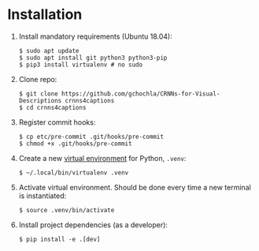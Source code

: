 # Installation

1. Install mandatory requirements (Ubuntu 18.04):

    ```console
    $ sudo apt update
    $ sudo apt install git python3 python3-pip
    $ pip3 install virtualenv # no sudo
    ```

1. Clone repo:

    ```console
    $ git clone https://github.com/gchochla/CRNNs-for-Visual-Descriptions crnns4captions
    $ cd crnns4captions
    ```

1. Register commit hooks:

    ```console
    $ cp etc/pre-commit .git/hooks/pre-commit
    $ chmod +x .git/hooks/pre-commit
    ```

1. Create a new [virtual environment](https://realpython.com/python-virtual-environments-a-primer/) for Python, `.venv`:

    ```console
    $ ~/.local/bin/virtualenv .venv
    ```

1. Activate virtual environment. Should be done every time a new terminal is instantiated:

    ```console
    $ source .venv/bin/activate
    ```

1. Install project dependencies (as a developer):

    ```console
    $ pip install -e .[dev]
    ```
